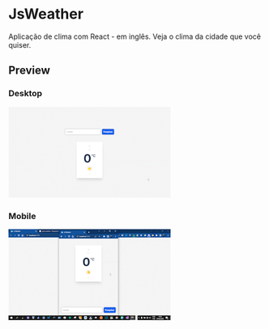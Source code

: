 # JsWeather
Aplicação de clima com React - em inglês. Veja o clima da cidade que você quiser. 

## Preview

### Desktop
![Preview](githubPreview/src/video/previewDesktop.gif)

### Mobile
![Preview](githubPreview/src/video/previewMobile.gif)

